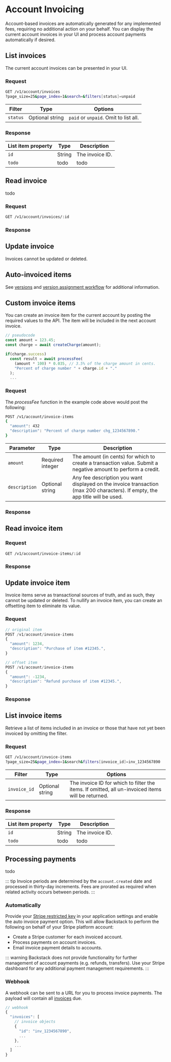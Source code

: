 # Account Invoicing

Account-based invoices are automatically generated for any implemented fees, requiring no additional action on your behalf. You can display the current account invoices in your UI and process account payments automatically if desired.

## List invoices

The current account invoices can be presented in your UI.

### Request

```sh
GET /v1/account/invoices
?page_size=25&page_index=1&search=&filters[status]=unpaid
```

<!--@include: includes/list-parameters.md-->

| Filter | Type | Options |
| --- | --- | --- |
| `status` | Optional string | `paid` or `unpaid`. Omit to list all. |

### Response

<!--@include: includes/list-response.md-->

| List item property | Type | Description |
| --- | --- | --- |
| `id` | String | The invoice ID. |
| `todo` | todo | todo |


## Read invoice

todo

### Request

```sh
GET /v1/account/invoices/:id
```

### Response

<!--@include: includes/objects/invoice.md-->

## Update invoice

Invoices cannot be updated or deleted.

## Auto-invoiced items

<!--@include: includes/auto-invoiced-fees.md-->

See [versions](/versions) and [version assignment workflow](/version-assignment) for additional information.

## Custom invoice items

You can create an invoice item for the current account by posting the required values to the API. The item will be included in the next account invoice.

```js
// pseudocode
const amount = 123.45; 
const charge = await createCharge(amount);

if(charge.success)
  const result = await processFee(
    (amount * 100) * 0.035, // 3.5% of the charge amount in cents.
    "Percent of charge number " + charge.id + "."
  );
  ...
```

### Request

The _processFee_ function in the example code above would post the following:

```sh
POST /v1/account/invoice-items
{ 
  "amount": 432
  "description": "Percent of charge number chg_1234567890."
}
```

| Parameter | Type | Description |
| --- | --- | --- |
| `amount` | Required integer | The amount (in cents) for which to create a transaction value. Submit a negative amount to perform a credit. |
|  `description` | Optional string | Any fee description you want displayed on the invoice transaction (max 200 characters). If empty, the app title will be used. |

### Response


<!--@include: includes/objects/partials/invoice-item.md-->


## Read invoice item

### Request

```shell
GET /v1/account/invoice-items/:id
```


### Response


<!--@include: includes/objects/invoice-item.md-->


## Update invoice item


Invoice items serve as transactional sources of truth, and as such, they cannot be updated or deleted. To nullify an invoice item, you can create an offsetting item to eliminate its value.

### Request

```js
// original item
POST /v1/account/invoice-items
{
  "amount": 1234,
  "description": "Purchase of item #12345.",
}

// offset item
POST /v1/account/invoice-items
{
  "amount": -1234,
  "description": "Refund purchase of item #12345.",
}
```

### Response

<!--@include: includes/objects/partials/invoice-item.md-->


## List invoice items

Retrieve a list of items included in an invoice or those that have not yet been invoiced by omitting the filter.

### Request

```sh
GET /v1/account/invoice-items
?page_size=25&page_index=1&search&filters[invoice_id]=inv_1234567890
```

<!--@include: includes/list-parameters.md-->

| Filter | Type | Options |
| --- | --- | --- |
| `invoice_id` | Optional string | The invoice ID for which to filter the items. If omitted, all un-invoiced items will be returned. |


### Response

<!--@include: includes/list-response.md-->


| List item property | Type | Description |
| --- | --- | --- |
| `id` | String | The invoice ID. |
| `todo` | todo | todo |



## Processing payments

todo

::: tip
Invoice periods are determined by the `account.created` date and processed in thirty-day increments. Fees are prorated
as required when related activity occurs between periods.
:::

### Automatically

Provide your [Stripe restricted key](https://docs.stripe.com/keys) in your application settings and enable the auto invoice payment option. This will allow Backstack to perform the following on behalf of your Stripe platform account:

- Create a Stripe customer for each invoiced account.
- Process payments on account invoices.
- Email invoice payment details to accounts.



::: warning
Backstack does not provide functionality for further management of account payments (e.g. refunds, transfers). Use your Stripe dashboard for any additional payment management requirements.
:::


### Webhook

A webhook can be sent to a URL for you to process invoice payments. The payload will contain all [invoices](/invoices) due.

```js
// webhook
{
  "invoices": [
    // invoice objects
    {
      "id": "inv_1234567890",
      ...
    },
    ...
  ]
}
```



